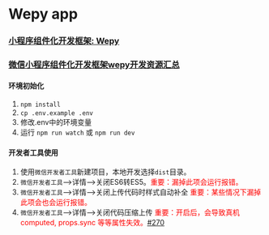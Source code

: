 # Wepy app

### [小程序组件化开发框架: Wepy](https://github.com/Tencent/wepy)
### [微信小程序组件化开发框架wepy开发资源汇总](https://github.com/aben1188/awesome-wepy)

#### 环境初始化
1. ```npm install```
2. ```cp .env.example .env```
3. 修改.env中的环境变量
4. 运行 ```npm run watch``` 或 ```npm run dev```

#### 开发者工具使用

1. 使用`微信开发者工具`新建项目，本地开发选择`dist`目录。
2. `微信开发者工具`-->详情-->关闭ES6转ES5。<font style="color:red">重要：漏掉此项会运行报错。</font>
3. `微信开发者工具`-->详情-->关闭上传代码时样式自动补全 <font style="color:red">重要：某些情况下漏掉此项会也会运行报错。</font>
4. `微信开发者工具`-->详情-->关闭代码压缩上传 <font style="color:red">重要：开启后，会导致真机computed, props.sync 等等属性失效。[#270](https://github.com/wepyjs/wepy/issues/270)</font>
